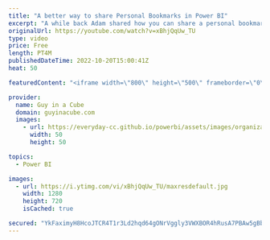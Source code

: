 ```yaml
---
title: "A better way to share Personal Bookmarks in Power BI"
excerpt: "A while back Adam shared how you can share a personal bookmark with others. There is now a better way to share personal bookmarks in Power BI if your report is in a workspace. Learn how!  Share Power BI reports and dashboards with coworkers and others https://learn.microsoft.com/power-bi/collaborate-share/service-share-dashboards"
originalUrl: https://youtube.com/watch?v=xBhjQqUw_TU
type: video
price: Free
length: PT4M
publishedDateTime: 2022-10-20T15:00:41Z
heat: 50

featuredContent: "<iframe width=\"800\" height=\"500\" frameborder=\"0\" src=\"https://www.youtube.com/embed/xBhjQqUw_TU\" allow=\"accelerometer; autoplay; encrypted-media; gyroscope; picture-in-picture\" allowfullscreen></iframe>"

provider:
  name: Guy in a Cube
  domain: guyinacube.com
  images:
    - url: https://everyday-cc.github.io/powerbi/assets/images/organizations/guyinacube.com-50x50.jpg
      width: 50
      height: 50

topics:
  - Power BI

images:
  - url: https://i.ytimg.com/vi/xBhjQqUw_TU/maxresdefault.jpg
    width: 1280
    height: 720
    isCached: true

secured: "YkFaximyH8HcoJTCR4T1r3Ld2hqd64gONrVggly3VWXBOR4hRusA7PBAw5gBbJw4kM5O2k5i4sThtb292DccUzr+Sunrpo1dJFe18LZ9EcacTBW3hqvlq45u5zOr5e5hOX1UeNxFP4DwM45NuOlNT+xpTvtugHcrg4vJVypeZwEzYOaJo92azyntzqvNmh/o22GwFbCSM7dWw7vgC5BrQ7lFNq6KZYRHrJVUUtXuhSDBLgdKfPRCi9I41KR7lOZquLzqOBtd3gMoAGV2jrOxjTikLuJy3YvucUUQMsrvABj4fSgC61RrZi4QWVHvjCSoMisDOPkclfrCMYICcf5cGumrbfRFMm7YZmOja58rJucjJ8R4VLCud72Ei/QclFrPKuf9eFoPzxxOd9Q3XGZe3c2j07DNAxFFtXZALjoHEYE=;VFdCEZt8+4wKK/0k/5ULJg=="
---
```


